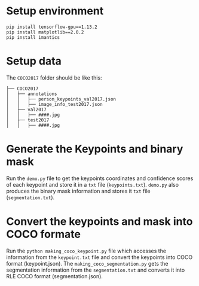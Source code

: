 # Setup environment
```
pip install tensorflow-gpu==1.13.2
pip install matplotlib==2.0.2
pip install imantics

```

# Setup data

The `COCO2017` folder should be like this:
``` 
├── COCO2017
│   ├── annotations  
│   │   ├── person_keypoints_val2017.json 
│   │   ├── image_info_test2017.json 
│   ├── val2017  
│   │   ├── ####.jpg  
│   ├── test2017  
│   │   ├── ####.jpg  

```

# Generate the Keypoints and binary mask

Run the `demo.py` file to get the keypoints coordinates and confidence scores of each keypoint and store it in a `txt` file (`keypoints.txt`). `demo.py` also produces the binary mask information and stores it `txt` file (`segmentation.txt`).   

# Convert the keypoints and mask into COCO formate

Run the `python making_coco_keypoint.py` file which accesses the information from the `keypoint.txt` file and convert the keypoints into COCO format (keypoint.json). The `making_coco_segmentation.py` gets the segmentation information from the `segmentation.txt` and converts it into RLE COCO format (segmentation.json). 
